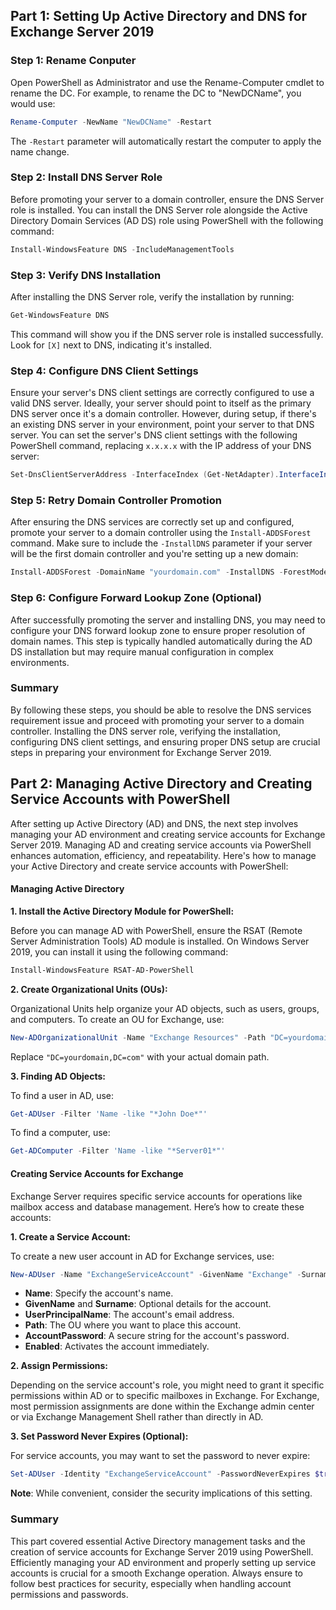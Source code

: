 ## Part 1: Setting Up Active Directory and DNS for Exchange Server 2019

### Step 1: Rename Conputer
Open PowerShell as Administrator and use the Rename-Computer cmdlet to rename the DC. For example, to rename the DC to "NewDCName", you would use:
```powershell
Rename-Computer -NewName "NewDCName" -Restart
```
The `-Restart` parameter will automatically restart the computer to apply the name change.

### Step 2: Install DNS Server Role

Before promoting your server to a domain controller, ensure the DNS Server role is installed. You can install the DNS Server role alongside the Active Directory Domain Services (AD DS) role using PowerShell with the following command:

```powershell
Install-WindowsFeature DNS -IncludeManagementTools
```

### Step 3: Verify DNS Installation

After installing the DNS Server role, verify the installation by running:

```powershell
Get-WindowsFeature DNS
```

This command will show you if the DNS server role is installed successfully. Look for `[X]` next to DNS, indicating it's installed.

### Step 4: Configure DNS Client Settings

Ensure your server's DNS client settings are correctly configured to use a valid DNS server. Ideally, your server should point to itself as the primary DNS server once it's a domain controller. However, during setup, if there's an existing DNS server in your environment, point your server to that DNS server. You can set the server's DNS client settings with the following PowerShell command, replacing `x.x.x.x` with the IP address of your DNS server:

```powershell
Set-DnsClientServerAddress -InterfaceIndex (Get-NetAdapter).InterfaceIndex -ServerAddresses ("x.x.x.x")
```

### Step 5: Retry Domain Controller Promotion

After ensuring the DNS services are correctly set up and configured, promote your server to a domain controller using the `Install-ADDSForest` command. Make sure to include the `-InstallDNS` parameter if your server will be the first domain controller and you're setting up a new domain:

```powershell
Install-ADDSForest -DomainName "yourdomain.com" -InstallDNS -ForestMode Win2012R2 -DomainMode Win2012R2 -DatabasePath "C:\Windows\NTDS" -SysvolPath "C:\Windows\SYSVOL" -LogPath "C:\Windows\NTDS" -NoRebootOnCompletion -Force
```

### Step 6: Configure Forward Lookup Zone (Optional)

After successfully promoting the server and installing DNS, you may need to configure your DNS forward lookup zone to ensure proper resolution of domain names. This step is typically handled automatically during the AD DS installation but may require manual configuration in complex environments.

### Summary

By following these steps, you should be able to resolve the DNS services requirement issue and proceed with promoting your server to a domain controller. Installing the DNS server role, verifying the installation, configuring DNS client settings, and ensuring proper DNS setup are crucial steps in preparing your environment for Exchange Server 2019.


## Part 2: Managing Active Directory and Creating Service Accounts with PowerShell

After setting up Active Directory (AD) and DNS, the next step involves managing your AD environment and creating service accounts for Exchange Server 2019. Managing AD and creating service accounts via PowerShell enhances automation, efficiency, and repeatability. Here's how to manage your Active Directory and create service accounts with PowerShell:

#### Managing Active Directory

**1. Install the Active Directory Module for PowerShell:**

Before you can manage AD with PowerShell, ensure the RSAT (Remote Server Administration Tools) AD module is installed. On Windows Server 2019, you can install it using the following command:

```powershell
Install-WindowsFeature RSAT-AD-PowerShell
```

**2. Create Organizational Units (OUs):**

Organizational Units help organize your AD objects, such as users, groups, and computers. To create an OU for Exchange, use:

```powershell
New-ADOrganizationalUnit -Name "Exchange Resources" -Path "DC=yourdomain,DC=com"
```

Replace `"DC=yourdomain,DC=com"` with your actual domain path.

**3. Finding AD Objects:**

To find a user in AD, use:

```powershell
Get-ADUser -Filter 'Name -like "*John Doe*"'
```

To find a computer, use:

```powershell
Get-ADComputer -Filter 'Name -like "*Server01*"'
```

#### Creating Service Accounts for Exchange

Exchange Server requires specific service accounts for operations like mailbox access and database management. Here’s how to create these accounts:

**1. Create a Service Account:**

To create a new user account in AD for Exchange services, use:

```powershell
New-ADUser -Name "ExchangeServiceAccount" -GivenName "Exchange" -Surname "ServiceAccount" -UserPrincipalName "exchangeadmin@yourdomain.com" -Path "OU=Exchange Resources,DC=yourdomain,DC=com" -AccountPassword (ConvertTo-SecureString "YourStrongPasswordHere!" -AsPlainText -Force) -Enabled $true
```

- **Name**: Specify the account's name.
- **GivenName** and **Surname**: Optional details for the account.
- **UserPrincipalName**: The account's email address.
- **Path**: The OU where you want to place this account.
- **AccountPassword**: A secure string for the account's password.
- **Enabled**: Activates the account immediately.

**2. Assign Permissions:**

Depending on the service account's role, you might need to grant it specific permissions within AD or to specific mailboxes in Exchange. For Exchange, most permission assignments are done within the Exchange admin center or via Exchange Management Shell rather than directly in AD.

**3. Set Password Never Expires (Optional):**

For service accounts, you may want to set the password to never expire:

```powershell
Set-ADUser -Identity "ExchangeServiceAccount" -PasswordNeverExpires $true
```

**Note**: While convenient, consider the security implications of this setting.

### Summary

This part covered essential Active Directory management tasks and the creation of service accounts for Exchange Server 2019 using PowerShell. Efficiently managing your AD environment and properly setting up service accounts is crucial for a smooth Exchange operation. Always ensure to follow best practices for security, especially when handling account permissions and passwords.
